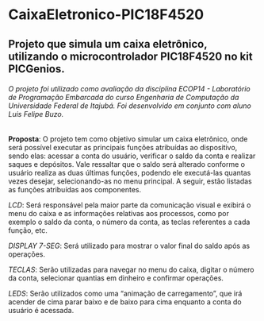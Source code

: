 # CaixaEletronico-PIC18F4520
## Projeto que simula um caixa eletrônico, utilizando o microcontrolador PIC18F4520 no kit PICGenios.

###### O projeto foi utilizado como avaliação da disciplina ECOP14 - Laboratório de Programação Embarcada do curso Engenharia de Computação da Universidade Federal de Itajubá. Foi desenvolvido em conjunto com aluno Luis Felipe Buzo.

**Proposta**:
O projeto tem como objetivo simular um caixa eletrônico, onde será possível executar as principais funções atribuídas ao dispositivo, sendo elas: acessar a conta do usuário, verificar o saldo da conta e realizar saques e depósitos. Vale ressaltar que o saldo será alterado conforme o usuário realiza as duas últimas funções, podendo ele executá-las quantas vezes desejar, selecionando-as no menu principal. A seguir, estão listadas as funções atribuídas aos componentes.
 
*LCD*:
Será responsável pela maior parte da comunicação visual e exibirá o menu do caixa e as informações relativas aos processos, como por exemplo o saldo da conta, o número da conta, as teclas referentes a cada função, etc.
 
*DISPLAY 7-SEG*:
Será utilizado para mostrar o valor final do saldo após as operações.
 
*TECLAS*:
Serão utilizadas para navegar no menu do caixa, digitar o número da conta, selecionar quantias em dinheiro e confirmar operações.
 
*LEDS*:
Serão utilizados como uma “animação de carregamento”, que irá acender de cima parar baixo e de baixo para cima enquanto a conta do usuário é acessada.



